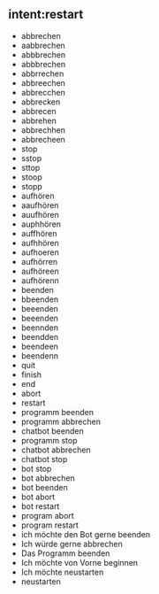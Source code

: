 ## intent:restart
- abbrechen
- aabbrechen
- abbbrechen
- abbbrechen
- abbrrechen
- abbreechen
- abbrecchen
- abbrecken
- abbrecen
- abbrehen
- abbrechhen
- abbrecheen
- stop
- sstop
- sttop
- stoop
- stopp
- aufhören
- aaufhören
- auufhören
- auphhören
- auffhören
- aufhhören
- aufhoeren
- aufhörren
- aufhöreen
- aufhörenn
- beenden
- bbeenden
- beeenden
- beeenden
- beennden
- beendden
- beendeen
- beendenn
- quit
- finish
- end
- abort
- restart
- programm beenden
- programm abbrechen
- chatbot beenden
- programm stop
- chatbot abbrechen
- chatbot stop
- bot stop
- bot abbrechen
- bot beenden
- bot abort
- bot restart
- program abort
- program restart
- ich möchte den Bot gerne beenden
- Ich würde gerne abbrechen
- Das Programm beenden
- Ich möchte von Vorne beginnen
- Ich möchte neustarten
- neustarten
